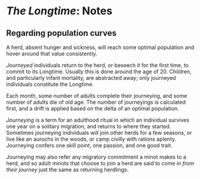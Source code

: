 # *The Longtime*: Notes

## Regarding population curves

A herd, absent hunger and sickness, will reach some optimal population and hover around that value consistently.

*Journeyed* individuals return to the herd, or beseech it for the first time, to commit to its Longtime. Usually this is done around the age of 20. Children, and particularly infant mortality, are abstracted away; only journeyed individuals constitute the Longtime.

Each month, some number of adults complete their journeying, and some number of adults die of old age. The number of journeyings is calculated first, and a drift is applied based on the delta of an optimal population.

*Journeying* is a term for an adulthood ritual in which an individual survives one year on a solitary migration, and returns to where they started. Sometimes journeying individuals will join other herds for a few seasons, or live like an aurochs in the woods, or camp civilly with rations aplenty. Journeying confers one skill point, one passion, and one good trait.

Journeying may also refer any migratory commitment a minot makes to a herd, and so adult minots that choose to join a herd are said to *come in from their journey* just the same as returning herdlings.
